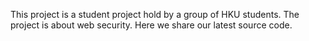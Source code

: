 This project is a student project hold by a group of HKU students. The project is about web security. Here we share our latest source code.